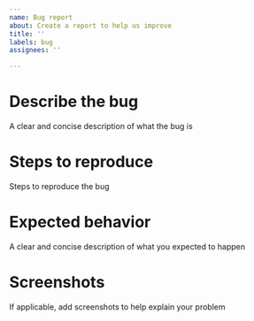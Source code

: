 ```yaml
---
name: Bug report
about: Create a report to help us improve
title: ''
labels: bug
assignees: ''

---
```


# Describe the bug

A clear and concise description of what the bug is

# Steps to reproduce

Steps to reproduce the bug

# Expected behavior

A clear and concise description of what you expected to happen

# Screenshots

If applicable, add screenshots to help explain your problem
